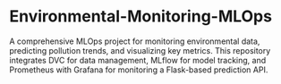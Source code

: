 # Environmental-Monitoring-MLOps
A comprehensive MLOps project for monitoring environmental data, predicting pollution trends, and visualizing key metrics. This repository integrates DVC for data management, MLflow for model tracking, and Prometheus with Grafana for monitoring a Flask-based prediction API.
